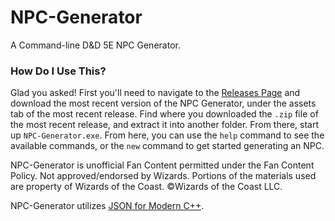 # NPC-Generator
A Command-line D&D 5E NPC Generator.

### How Do I Use This?
Glad you asked! First you'll need to navigate to the [Releases Page](https://github.com/robkpaul/NPC-Generator/releases) and download the most recent version of the NPC Generator, under the assets tab of the most recent release. Find where you downloaded the `.zip` file of the most recent release, and extract it into another folder. From there, start up `NPC-Generator.exe`. From here, you can use the `help` command to see the available commands, or the `new` command to get started generating an NPC.

NPC-Generator is unofficial Fan Content permitted under the Fan Content Policy. Not approved/endorsed by Wizards. Portions of the materials used are property of Wizards of the Coast. ©Wizards of the Coast LLC.

NPC-Generator utilizes [JSON for Modern C++](https://github.com/nlohmann/json).
